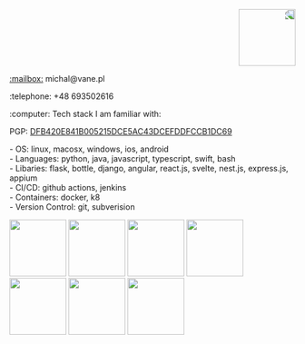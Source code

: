 <p style="transform: scaleX(-1);">
  <img src="https://avatars.githubusercontent.com/u/170027?v=4" width="100" height="100">
</p> 
<p><a href="mailto:michal@vane.pl">:mailbox:</a> michal@vane.pl</p>
<p>:telephone: +48 693502616</p>
<p>:computer: Tech stack I am familiar with:</p>
<p>PGP: <a href="https://keys.openpgp.org/vks/v1/by-fingerprint/DFB420E841B005215DCE5AC43DCEFDDFCCB1DC69">DFB420E841B005215DCE5AC43DCEFDDFCCB1DC69</a></p>
<p>
  <span>- OS: linux, macosx, windows, ios, android</span>
  <br>
  <span>- Languages: python, java, javascript, typescript, swift, bash</span>
  <br>
  <span>- Libaries: flask, bottle, django, angular, react.js, svelte, nest.js, express.js, appium</span>
  <br>
  <span>- CI/CD: github actions, jenkins</span>
  <br>
  <span>- Containers: docker, k8</span>
  <br>
  <span>- Version Control: git, subverision</span>
</p>
<p>
  <img src="https://vane.pl/assets/donations/2018/eff-member-badge-2018-2.png" width="100">
  <img src="https://vane.pl/assets/donations/2018/Donor2018_t_small.png" width="100">
  <img src="https://vane.pl/assets/donations/2019/2019-membership-badge-2.png" width="100">
  <img src="https://vane.pl/assets/donations/2019/Donor2019_t_small.png" width="100">
  <img src="https://vane.pl/assets/donations/2020/2020-membership-badge-2.png" width="100">
  <img src="https://vane.pl/assets/donations/2020/Donor2020_t_small.png" width="100">
  <img src="https://vane.pl/assets/donations/2021/2021-member-badge.png" width="100">
</p>
<!--
looking for work and trying to get
**vane/vane** is a ✨ _special_ ✨ repository because its `README.md` (this file) appears on your GitHub profile.

Here are some ideas to get you started:

- 🔭 I’m currently working on ...
- 🌱 I’m currently learning ...
- 👯 I’m looking to collaborate on ...
- 🤔 I’m looking for help with ...
- 💬 Ask me about ...
- 📫 How to reach me: ...
- 😄 Pronouns: ...
- ⚡ Fun fact: ...
-->
